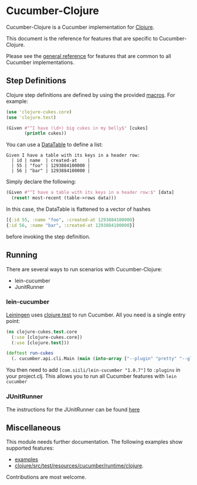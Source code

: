 # Cucumber-Clojure

Cucumber-Clojure is a Cucumber implementation for [Clojure](http://www.clojure.org/).

This document is the reference for features that are specific to Cucumber-Clojure.

Please see the [general reference](https://cucumber.io/docs/reference) for features that are common to all Cucumber implementations.

## Step Definitions

Clojure step definitions are defined by using the provided [macros](http://clojure.org/macros). For example:

```clojure
(use 'clojure-cukes.core)
(use 'clojure.test)

(Given #"^I have (\d+) big cukes in my belly$" [cukes]
       (println cukes))
```

You can use a [DataTable](https://cucumber.io/docs/reference#data-table) to define a list:

```
Given I have a table with its keys in a header row:
  | id | name  | created-at    |
  | 55 | "foo" | 1293884100000 |
  | 56 | "bar" | 1293884100000 |
```

Simply declare the following:

```clojure
(Given #"^I have a table with its keys in a header row:$" [data]
  (reset! most-recent (table->rows data)))
```

In this case, the DataTable is flattened to a vector of hashes

```clojure
[{:id 55, :name "foo", :created-at 1293884100000}
{:id 56, :name "bar", :created-at 1293884100000}]
```

before invoking the step definition.

## Running

There are several ways to run scenarios with Cucumber-Clojure:
* lein-cucumber
* JunitRunner

### lein-cucumber

[Leiningen](http://leiningen.org/) uses [clojure.test](TODO) to run Cucumber. All you need is a single entry point:

```clojure
(ns clojure-cukes.test.core
  (:use [clojure-cukes.core])
  (:use [clojure.test]))

(deftest run-cukes
  (. cucumber.api.cli.Main (main (into-array ["--plugin" "pretty" "--glue" "test/features/step_definitions" "test/features"]))))

```

You then need to add `[com.siili/lein-cucumber "1.0.7"]` to `:plugins` in your project.clj. This allows you to run all Cucumber features with `lein cucumber`

### JUnitRunner

The instructions for the JUnitRunner can be found [here](https://cucumber.io/docs/reference/jvm#junit-runner)

## Miscellaneous

This module needs further documentation. The following examples show supported features:

* [examples](https://github.com/cucumber/cucumber-jvm-clojure/tree/master/examples/)
* [clojure/src/test/resources/cucumber/runtime/clojure](https://github.com/cucumber/cucumber-jvm-clojure/tree/master/clojure/src/test/resources/cucumber/runtime/clojure).

Contributions are most welcome.

